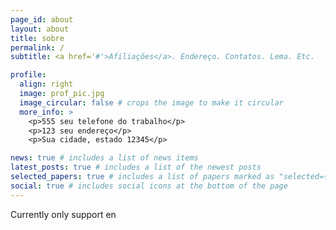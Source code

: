 ```yaml
---
page_id: about
layout: about
title: sobre
permalink: /
subtitle: <a href='#'>Afiliações</a>. Endereço. Contatos. Lema. Etc.

profile:
  align: right
  image: prof_pic.jpg
  image_circular: false # crops the image to make it circular
  more_info: >
    <p>555 seu telefone do trabalho</p>
    <p>123 seu endereço</p>
    <p>Sua cidade, estado 12345</p>

news: true # includes a list of news items
latest_posts: true # includes a list of the newest posts
selected_papers: true # includes a list of papers marked as "selected={true}"
social: true # includes social icons at the bottom of the page
---
```


Currently only support en
